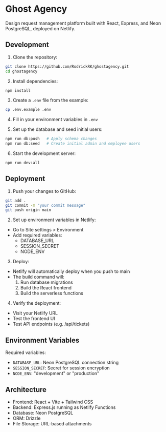 # Ghost Agency

Design request management platform built with React, Express, and Neon PostgreSQL, deployed on Netlify.

## Development

1. Clone the repository:
```bash
git clone https://github.com/RodrickRK/ghostagency.git
cd ghostagency
```

2. Install dependencies:
```bash
npm install
```

3. Create a `.env` file from the example:
```bash
cp .env.example .env
```

4. Fill in your environment variables in `.env`

5. Set up the database and seed initial users:
```bash
npm run db:push   # Apply schema changes
npm run db:seed   # Create initial admin and employee users
```

6. Start the development server:
```bash
npm run dev:all
```

## Deployment

1. Push your changes to GitHub:
```bash
git add .
git commit -m "your commit message"
git push origin main
```

2. Set up environment variables in Netlify:
- Go to Site settings > Environment
- Add required variables:
  - DATABASE_URL
  - SESSION_SECRET
  - NODE_ENV

3. Deploy:
- Netlify will automatically deploy when you push to main
- The build command will:
  1. Run database migrations
  2. Build the React frontend
  3. Build the serverless functions

4. Verify the deployment:
- Visit your Netlify URL
- Test the frontend UI
- Test API endpoints (e.g. /api/tickets)

## Environment Variables

Required variables:
- `DATABASE_URL`: Neon PostgreSQL connection string
- `SESSION_SECRET`: Secret for session encryption
- `NODE_ENV`: "development" or "production"

## Architecture

- Frontend: React + Vite + Tailwind CSS
- Backend: Express.js running as Netlify Functions
- Database: Neon PostgreSQL
- ORM: Drizzle
- File Storage: URL-based attachments
